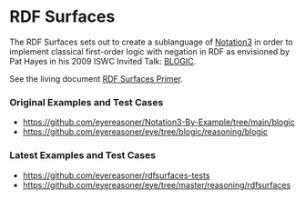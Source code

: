 # RDF Surfaces

The RDF Surfaces sets out to create a sublanguage of [Notation3](https://w3c.github.io/N3/spec/)
in order to implement classical first-order logic with negation in RDF as envisioned by Pat Hayes
in his 2009 ISWC Invited Talk: [BLOGIC](https://www.slideshare.net/PatHayes/blogic-iswc-2009-invited-talk).

See the living document [RDF Surfaces Primer](https://w3c-cg.github.io/rdfsurfaces/).

### Original Examples and Test Cases

- https://github.com/eyereasoner/Notation3-By-Example/tree/main/blogic
- https://github.com/eyereasoner/eye/tree/blogic/reasoning/blogic

### Latest Examples and Test Cases

- https://github.com/eyereasoner/rdfsurfaces-tests
- https://github.com/eyereasoner/eye/tree/master/reasoning/rdfsurfaces
